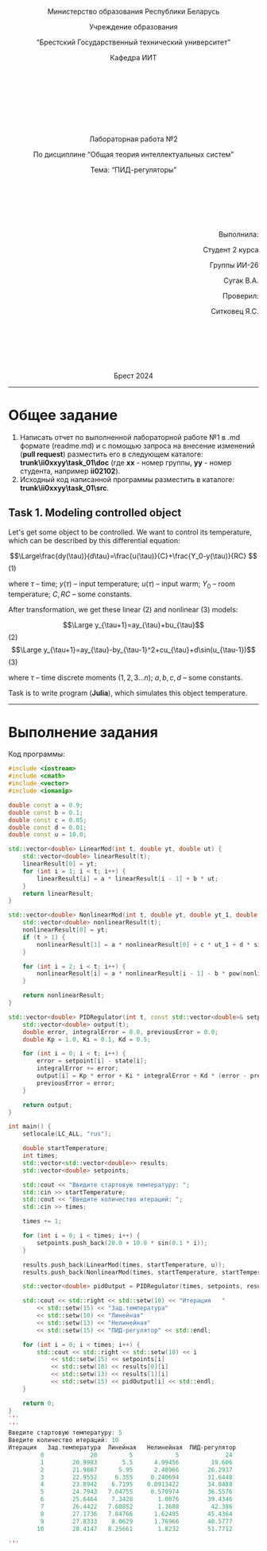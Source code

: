 <p align="center"> Министерство образования Республики Беларусь</p>
<p align="center">Учреждение образования</p>
<p align="center">“Брестский Государственный технический университет”</p>
<p align="center">Кафедра ИИТ</p>
<br><br><br><br><br><br><br>
<p align="center">Лабораторная работа №2</p>
<p align="center">По дисциплине “Общая теория интеллектуальных систем”</p>
<p align="center">Тема: “ПИД-регуляторы”</p>
<br><br><br><br><br>
<p align="right">Выполнила:</p>
<p align="right">Студент 2 курса</p>
<p align="right">Группы ИИ-26</p>
<p align="right">Сугак В.А.</p>
<p align="right">Проверил:</p>
<p align="right">Ситковец Я.С.</p>
<br><br><br><br><br>
<p align="center">Брест 2024</p>

<hr>

# Общее задание #
1. Написать отчет по выполненной лабораторной работе №1 в .md формате (readme.md) и с помощью запроса на внесение изменений (**pull request**) разместить его в следующем каталоге: **trunk\ii0xxyy\task_01\doc** (где **xx** - номер группы, **yy** - номер студента, например **ii02102**).
2. Исходный код написанной программы разместить в каталоге: **trunk\ii0xxyy\task_01\src**.
## Task 1. Modeling controlled object ##
Let's get some object to be controlled. We want to control its temperature, which can be described by this differential equation:

$$\Large\frac{dy(\tau)}{d\tau}=\frac{u(\tau)}{C}+\frac{Y_0-y(\tau)}{RC} $$ (1)

where $\tau$ – time; $y(\tau)$ – input temperature; $u(\tau)$ – input warm; $Y_0$ – room temperature; $C,RC$ – some constants.

After transformation, we get these linear (2) and nonlinear (3) models:

$$\Large y_{\tau+1}=ay_{\tau}+bu_{\tau}$$ (2)
$$\Large y_{\tau+1}=ay_{\tau}-by_{\tau-1}^2+cu_{\tau}+d\sin(u_{\tau-1})$$ (3)

where $\tau$ – time discrete moments ($1,2,3{\dots}n$); $a,b,c,d$ – some constants.

Task is to write program (**Julia**), which simulates this object temperature.

<hr>

# Выполнение задания #

Код программы:
```C++
#include <iostream>
#include <cmath>
#include <vector>
#include <iomanip>

double const a = 0.9;
double const b = 0.1;
double const c = 0.05;
double const d = 0.01;
double const u = 10.0;

std::vector<double> LinearMod(int t, double yt, double ut) {
    std::vector<double> linearResult(t);
    linearResult[0] = yt;
    for (int i = 1; i < t; i++) {
        linearResult[i] = a * linearResult[i - 1] + b * ut;
    }
    return linearResult;
}

std::vector<double> NonlinearMod(int t, double yt, double yt_1, double ut_1) {
    std::vector<double> nonlinearResult(t);
    nonlinearResult[0] = yt;
    if (t > 1) {
        nonlinearResult[1] = a * nonlinearResult[0] + c * ut_1 + d * sin(ut_1);
    }

    for (int i = 2; i < t; i++) {
        nonlinearResult[i] = a * nonlinearResult[i - 1] - b * pow(nonlinearResult[i - 2], 2) + c * ut_1 + d * sin(ut_1);
    }

    return nonlinearResult;
}

std::vector<double> PIDRegulator(int t, const std::vector<double>& setpoint, const std::vector<double>& state) {
    std::vector<double> output(t);
    double error, integralError = 0.0, previousError = 0.0;
    double Kp = 1.0, Ki = 0.1, Kd = 0.5;

    for (int i = 0; i < t; i++) {
        error = setpoint[i] - state[i];
        integralError += error;
        output[i] = Kp * error + Ki * integralError + Kd * (error - previousError);
        previousError = error;
    }

    return output;
}

int main() {
    setlocale(LC_ALL, "rus");

    double startTemperature;
    int times;
    std::vector<std::vector<double>> results;
    std::vector<double> setpoints;

    std::cout << "Введите стартовую температуру: ";
    std::cin >> startTemperature;
    std::cout << "Введите количество итераций: ";
    std::cin >> times;

    times += 1;

    for (int i = 0; i < times; i++) {
        setpoints.push_back(20.0 + 10.0 * sin(0.1 * i));
    }

    results.push_back(LinearMod(times, startTemperature, u));
    results.push_back(NonlinearMod(times, startTemperature, startTemperature, u));

    std::vector<double> pidOutput = PIDRegulator(times, setpoints, results[1]);

    std::cout << std::right << std::setw(10) << "Итерация   "
        << std::setw(15) << "Зад.температура"
        << std::setw(10) << "Линейная"
        << std::setw(13) << "Нелинейная"
        << std::setw(15) << "ПИД-регулятор" << std::endl;

    for (int i = 0; i < times; i++) {
        std::cout << std::right << std::setw(10) << i
            << std::setw(15) << setpoints[i]
            << std::setw(10) << results[0][i]
            << std::setw(13) << results[1][i]
            << std::setw(15) << pidOutput[i] << std::endl;
    }

    return 0;
}
'''
'''
Введите стартовую температуру: 5
Введите количество итераций: 10
Итерация   Зад.температура  Линейная   Нелинейная  ПИД-регулятор
         0             20         5            5             24
         1        20.9983       5.5      4.99456         19.606
         2        21.9867      5.95      2.48966        26.2937
         3        22.9552     6.355     0.240694        31.6448
         4        23.8942    6.7195    0.0913422        34.0488
         5        24.7943   7.04755     0.570974        36.5576
         6        25.6464    7.3428       1.0076        39.4346
         7        26.4422   7.60852       1.3688         42.386
         8        27.1736   7.84766      1.62495        45.4364
         9        27.8333    8.0629      1.76966        48.5777
        10        28.4147   8.25661       1.8232        51.7712

'''